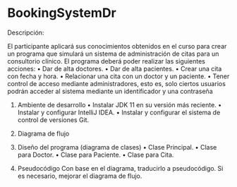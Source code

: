 # BookingSystemDr

Descripción:

El participante aplicará sus conocimientos obtenidos en el curso para crear un programa que simulará un sistema de
administración de citas para un consultorio clínico. El programa deberá poder realizar las siguientes acciones:
• Dar de alta doctores.
• Dar de alta pacientes.
• Crear una cita con fecha y hora.
• Relacionar una cita con un doctor y un paciente.
• Tener control de acceso mediante administradores, esto es, solo ciertos usuarios podrán acceder al sistema
mediante un identificador y una contraseña

1. Ambiente de desarrollo
• Instalar JDK 11 en su versión más reciente.
• Instalar y configurar IntelliJ IDEA.
• Instalar y configurar el sistema de control de versiones Git.

2. Diagrama de flujo

3. Diseño del programa (diagrama de clases)
• Clase Principal.
• Clase para Doctor.
• Clase para Paciente.
• Clase para Cita.

4. Pseudocódigo
Con base en el diagrama, traducirlo a pseudocódigo. Si es necesario, mejorar el diagrama de flujo.
